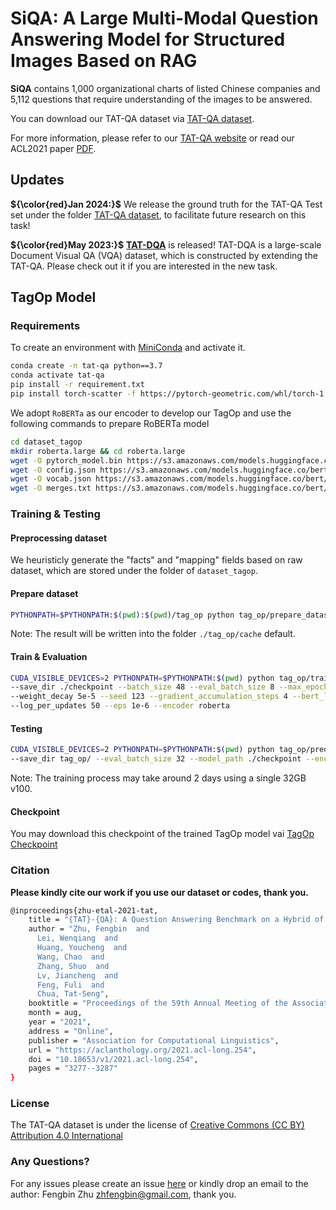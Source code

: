 
SiQA: A Large Multi-Modal Question Answering Model for Structured Images Based on RAG
====================

**SiQA** contains 1,000 organizational charts of listed Chinese companies and 5,112 questions that require understanding of the images to be answered.

You can download our TAT-QA dataset via [TAT-QA dataset](https://github.com/NExTplusplus/TAT-QA/tree/master/dataset_raw).
                
For more information, please refer to our [TAT-QA website](https://nextplusplus.github.io/TAT-QA/) or read our ACL2021 paper [PDF](https://aclanthology.org/2021.acl-long.254.pdf).

## Updates 

**${\color{red}Jan 2024:}$**  We release the ground truth for the TAT-QA Test set under the folder [TAT-QA dataset](https://github.com/NExTplusplus/TAT-QA/tree/master/dataset_raw), to facilitate future research on this task!

**${\color{red}May 2023:}$** **[TAT-DQA](https://nextplusplus.github.io/TAT-DQA/)** is released! TAT-DQA is a large-scale Document Visual QA (VQA) dataset, which is constructed by extending the TAT-QA. Please check out it if you are interested in the new task. 



## TagOp Model

### Requirements

To create an environment with [MiniConda](https://docs.conda.io/en/latest/miniconda.html) and activate it.

```bash
conda create -n tat-qa python==3.7
conda activate tat-qa
pip install -r requirement.txt
pip install torch-scatter -f https://pytorch-geometric.com/whl/torch-1.7.0+${CUDA}.html
```

We adopt `RoBERTa` as our encoder to develop our TagOp and use the following commands to prepare RoBERTa model 

```bash
cd dataset_tagop
mkdir roberta.large && cd roberta.large
wget -O pytorch_model.bin https://s3.amazonaws.com/models.huggingface.co/bert/roberta-large-pytorch_model.bin
wget -O config.json https://s3.amazonaws.com/models.huggingface.co/bert/roberta-large-config.json
wget -O vocab.json https://s3.amazonaws.com/models.huggingface.co/bert/roberta-large-vocab.json
wget -O merges.txt https://s3.amazonaws.com/models.huggingface.co/bert/roberta-large-merges.txt
```

### Training & Testing

#### Preprocessing dataset

We heuristicly generate the "facts" and "mapping" fields based on raw dataset, which are stored under the folder of `dataset_tagop`.


#### Prepare dataset

```bash
PYTHONPATH=$PYTHONPATH:$(pwd):$(pwd)/tag_op python tag_op/prepare_dataset.py --mode [train/dev/test]
```

Note: The result will be written into the folder `./tag_op/cache` default.

#### Train & Evaluation 
```bash
CUDA_VISIBLE_DEVICES=2 PYTHONPATH=$PYTHONPATH:$(pwd) python tag_op/trainer.py --data_dir tag_op/cache/ \
--save_dir ./checkpoint --batch_size 48 --eval_batch_size 8 --max_epoch 50 --warmup 0.06 --optimizer adam --learning_rate 5e-4 \
--weight_decay 5e-5 --seed 123 --gradient_accumulation_steps 4 --bert_learning_rate 1.5e-5 --bert_weight_decay 0.01 \
--log_per_updates 50 --eps 1e-6 --encoder roberta
```

#### Testing
```bash
CUDA_VISIBLE_DEVICES=2 PYTHONPATH=$PYTHONPATH:$(pwd) python tag_op/predictor.py --data_dir tag_op/cache/ --test_data_dir tag_op/cache/ \\
--save_dir tag_op/ --eval_batch_size 32 --model_path ./checkpoint --encoder roberta
```

Note: The training process may take around 2 days using a single 32GB v100.

#### Checkpoint
You may download this checkpoint of the trained TagOp model vai [TagOp Checkpoint](https://drive.google.com/file/d/1Ttyh1xyulsGcOt_JmFsAhPuxx7G3fyha/view?usp=share_link)


### Citation

__Please kindly cite our work if you use our dataset or codes, thank you.__
```bash
@inproceedings{zhu-etal-2021-tat,
    title = "{TAT}-{QA}: A Question Answering Benchmark on a Hybrid of Tabular and Textual Content in Finance",
    author = "Zhu, Fengbin  and
      Lei, Wenqiang  and
      Huang, Youcheng  and
      Wang, Chao  and
      Zhang, Shuo  and
      Lv, Jiancheng  and
      Feng, Fuli  and
      Chua, Tat-Seng",
    booktitle = "Proceedings of the 59th Annual Meeting of the Association for Computational Linguistics and the 11th International Joint Conference on Natural Language Processing (Volume 1: Long Papers)",
    month = aug,
    year = "2021",
    address = "Online",
    publisher = "Association for Computational Linguistics",
    url = "https://aclanthology.org/2021.acl-long.254",
    doi = "10.18653/v1/2021.acl-long.254",
    pages = "3277--3287"
}
```
### License

The TAT-QA dataset is under the license of [Creative Commons (CC BY) Attribution 4.0 International](https://creativecommons.org/licenses/by/4.0/)
            
### Any Questions?

For any issues please create an issue [here](https://github.com/nextplusplus/tat-qa/issues) or kindly drop an email to the author: Fengbin Zhu [zhfengbin@gmail.com](mailto:zhfengbin@gmail.com), thank you.
